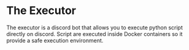 # The Executor

The executor is a discord bot that allows you to execute python script directly on discord.
Script are executed inside Docker containers so it provide a safe execution environment.
